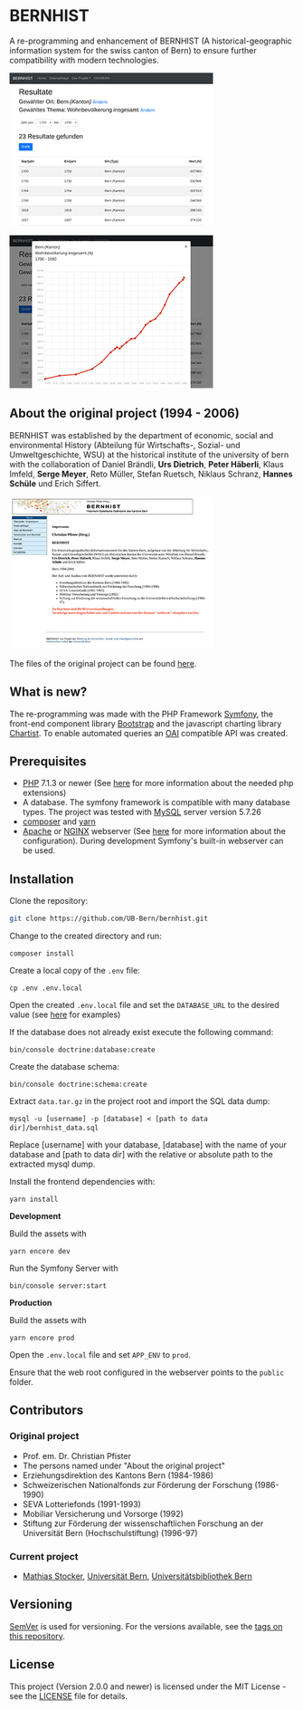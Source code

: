 # BERNHIST

A re-programming and enhancement of BERNHIST (A historical-geographic information system for the swiss canton of Bern) to ensure further compatibility with modern technologies.

![Screenshot](./assets/images/screenshot-01.jpg) 

![Screenshot](./assets/images/screenshot-02.jpg) 

## About the original project (1994 - 2006)

BERNHIST was established by the department of economic, social and environmental History (Abteilung für Wirtschafts-, Sozial- und Umweltgeschichte, WSU) at the historical institute of the university of bern with the collaboration of Daniel Brändli, **Urs Dietrich**, **Peter Häberli**, Klaus Imfeld, **Serge Meyer**, Reto Müller, Stefan Ruetsch, Niklaus Schranz, **Hannes Schüle** und Erich Siffert.

![Screenshot](./assets/images/screenshot-03.jpg)

The files of the original project can be found [here](https://github.com/UB-Bern/bernhist/releases/tag/v1.0.0).

## What is new?

The re-programming was made with the PHP Framework [Symfony](<https://symfony.com>), the front-end component library [Bootstrap](<https://getbootstrap.com>) and the javascript charting library [Chartist](<https://gionkunz.github.io/chartist-js/>).
To enable automated queries an [OAI](<https://github.com/OAI/OpenAPI-Specification>) compatible API was created.

## Prerequisites

* [PHP](<https://php.net/>) 7.1.3 or newer (See [here](<https://symfony.com/doc/4.2/reference/requirements.html>) for more information about the needed php extensions)
* A database. The symfony framework is compatible with many database types. The project was tested with [MySQL](<https://www.mysql.com/>) server version 5.7.26
* [composer]((<https://getcomposer.org/>)) and [yarn](<https://yarnpkg.com/>)
* [Apache](<https://httpd.apache.org/>) or [NGINX](<https://www.nginx.com/>) webserver (See [here](<https://symfony.com/doc/4.2/setup/web_server_configuration.html>) for more information about the configuration).
  During development Symfony's built-in webserver can be used.

## Installation

Clone the repository:

```bash
git clone https://github.com/UB-Bern/bernhist.git
```

Change to the created directory and run:

```
composer install
```

Create a local copy of the `.env` file:

```
cp .env .env.local
```

Open the created `.env.local` file and set the `DATABASE_URL` to the desired value (see [here](<https://www.doctrine-project.org/projects/doctrine-dbal/en/2.9/reference/configuration.html#connecting-using-a-url>) for examples)

If the database does not already exist execute the following command:

```
bin/console doctrine:database:create
```

Create the database schema:

```
bin/console doctrine:schema:create
```

Extract `data.tar.gz` in the project root and import the SQL data dump:

```
mysql -u [username] -p [database] < [path to data dir]/bernhist_data.sql
```

Replace [username] with your database, [database] with the name of your database and [path to data dir] with the relative or absolute path to the extracted mysql dump.

Install the frontend dependencies with:

```
yarn install
```

**Development**

Build the assets with

```
yarn encore dev
```

Run the Symfony Server with

```
bin/console server:start
```

**Production**

Build the assets with

```
yarn encore prod
```

Open the `.env.local` file and set `APP_ENV` to `prod`.

Ensure that the web root configured in the webserver points to the `public` folder.

## Contributors

### Original project

* Prof. em. Dr. Christian Pfister
* The persons named under "About the original project"
* Erziehungsdirektion des Kantons Bern (1984-1986)
* Schweizerischen Nationalfonds zur Förderung der Forschung (1986-1990)
* SEVA Lotteriefonds (1991-1993)
* Mobiliar Versicherung und Vorsorge (1992)
* Stiftung zur Förderung der wissenschaftlichen Forschung an der Universität Bern (Hochschulstiftung) (1996-97)

### Current project

* [Mathias Stocker](mailto:mathias.stocker@ub.unibe.ch), [Universität Bern](https://www.unibe.ch), [Universitätsbibliothek Bern](https://ub.unibe.ch)

## Versioning

[SemVer](http://semver.org/) is used for versioning. For the versions available, see the [tags on this repository](https://github.com/UB-BERN/bernhist/tags).

## License

This project (Version 2.0.0 and newer) is licensed under the MIT License - see the [LICENSE](./LICENSE) file for details.

